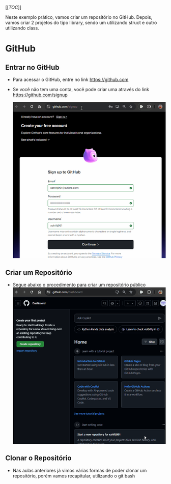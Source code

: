 [[_TOC_]]

Neste exemplo prático, vamos criar um repositório no GitHub. Depois, vamos criar 2 projetos do tipo library, sendo um utilizando struct e outro utilizando class.

# GitHub

## Entrar no GitHub

- Para acessar o GitHub, entre no link https://github.com
- Se você não tem uma conta, você pode criar uma através do link https://github.com/signup

  ![animacao.gif](/.attachments/animacao-0bc9f4eb-abf3-4d2c-af39-321def9cdfce.gif)

## Criar um Repositório

- Segue abaixo o procedimento para criar um repositório público
  ![animacao.gif](/.attachments/animacao-bfba3c71-5c70-4841-8b5b-1b61e7b29c32.gif)

## Clonar o Repositório

- Nas aulas anteriores já vimos várias formas de poder clonar um repositório, porém vamos recapitular, utilizando o git bash
  